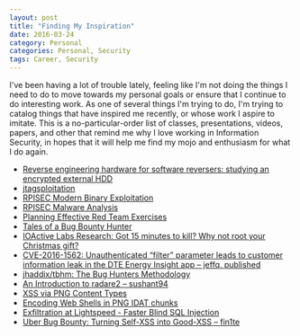 ```yaml
---
layout: post
title: "Finding My Inspiration"
date: 2016-03-24
category: Personal
categories: Personal, Security
tags: Career, Security
---
```


I've been having a lot of trouble lately, feeling like I'm not doing the things
I need to do to move towards my personal goals or ensure that I continue to do
interesting work.  As one of several things I'm trying to do, I'm trying to
catalog things that have inspired me recently, or whose work I aspire to imitate.
This is a no-particular-order list of classes, presentations, videos, papers,
and other that remind me why I love working in Information Security, in hopes
that it will help me find my mojo and enthusiasm for what I do again.

* [Reverse engineering hardware for software reversers: studying an encrypted external HDD](http://hardwear.io/wp-content/uploads/2015/10/Slide-hardware_re_for_software_reversers-By-Czarny-Rigo.pdf)
* [jtagsploitation](https://github.com/syncsrc/jtagsploitation)
* [RPISEC Modern Binary Exploitation](https://github.com/RPISEC/MBE)
* [RPISEC Malware Analysis](https://github.com/RPISEC/Malware)
* [Planning Effective Red Team Exercises](https://www.youtube.com/watch?v=E-rKsiXl3To)
* [Tales of a Bug Bounty Hunter](https://www.arneswinnen.net/2016/02/the-tales-of-a-bug-bounty-hunter-10-interesting-vulnerabilities-in-instagram/)
* [IOActive Labs Research: Got 15 minutes to kill? Why not root your Christmas gift?](http://blog.ioactive.com/2016/03/got-15-minutes-to-kill-why-not-root.html)
* [CVE-2016-1562: Unauthenticated “filter” parameter leads to customer information leak in the DTE Energy Insight app – jeffq, published](http://jeffq.com/blog/dteenergy-insight/)
* [jhaddix/tbhm: The Bug Hunters Methodology](https://github.com/jhaddix/tbhm)
* [An Introduction to radare2 – sushant94](http://sushant94.me/2015/05/31/Introduction_to_radare2/)
* [XSS via PNG Content Types](https://fin1te.net/articles/xss-on-facebook-via-png-content-types/)
* [Encoding Web Shells in PNG IDAT chunks](https://www.idontplaydarts.com/2012/06/encoding-web-shells-in-png-idat-chunks/)
* [Exfiltration at Lightspeed - Faster Blind SQL Injection](https://drive.google.com/file/d/0B0tBYiOD2uG7MkpxaFRWTkhOTTA/view)
* [Uber Bug Bounty: Turning Self-XSS into Good-XSS – fin1te](https://fin1te.net/articles/uber-turning-self-xss-into-good-xss/)
